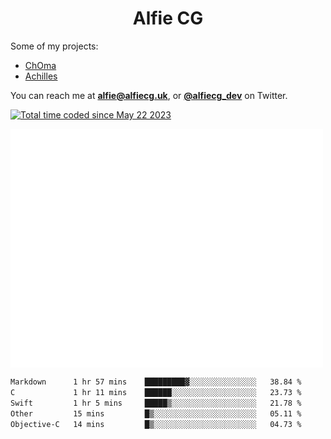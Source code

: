 <h1 align="center">Alfie CG</h1>

Some of my projects:
* [ChOma](https://github.com/opa334/ChOma)
* [Achilles](https://github.com/alfiecg24/Achilles)

You can reach me at **alfie@alfiecg.uk**, or **[@alfiecg_dev](https://twitter.com/alfiecg_dev)** on Twitter.

<a href="https://wakatime.com/@61592169-b9cf-4af8-b6fa-8ac7d4369b01"><img src="https://wakatime.com/badge/user/61592169-b9cf-4af8-b6fa-8ac7d4369b01.svg" alt="Total time coded since May 22 2023" /></a>


<img align="center" src="/github-metrics.svg" alt="Metrics" width="500">

 <!--[![GitHub Streak](https://streak-stats.demolab.com/?user=alfiecg24)](https://git.io/streak-stats)-->

<!--START_SECTION:waka-->

```txt
Markdown      1 hr 57 mins    █████████▓░░░░░░░░░░░░░░░   38.84 %
C             1 hr 11 mins    ██████░░░░░░░░░░░░░░░░░░░   23.73 %
Swift         1 hr 5 mins     █████▒░░░░░░░░░░░░░░░░░░░   21.78 %
Other         15 mins         █▒░░░░░░░░░░░░░░░░░░░░░░░   05.11 %
Objective-C   14 mins         █▒░░░░░░░░░░░░░░░░░░░░░░░   04.73 %
```

<!--END_SECTION:waka-->
